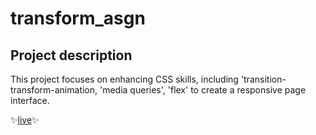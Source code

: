 # transform_asgn

## Project description
This project focuses on enhancing CSS skills, including 'transition-transform-animation,
'media queries', 'flex' to create a responsive page interface.

✨[live]()✨
